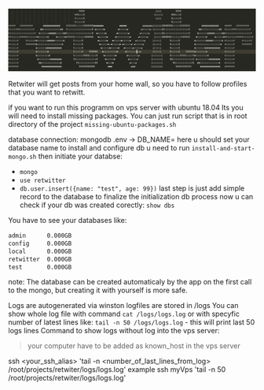 ![logo](./logo.jpg)



Retwiter will get posts from your home wall, so you have to follow profiles that you want to retwitt.

if you want to run this programm on vps server with ubuntu 18.04 lts you will need to install missing packages.
You can just run script that is in root directory of the project 
`missing-ubuntu-packages.sh`

database connection:
mongodb
.env -> DB_NAME= here u should set your database name
to install and configure db u need to run `install-and-start-mongo.sh`
then initiate your databse:
 * `mongo`
 * `use retwitter`
 * `db.user.insert({name: "test", age: 99})`
 last step is just add simple record to the database to finalize the initialization db process
 now u can check if your db was created corectly:
 `show dbs`

You have to see your databases like:
```
admin      0.000GB
config     0.000GB
local      0.000GB
retwitter  0.000GB
test       0.000GB
```
note: The database can be created automaticaly by the app on the first call to the mongo, but creating it with yourself is more safe.



Logs are autogenerated via winston
logfiles are stored in /logs
You can show whole log file with command `cat /logs/logs.log` or with specyfic number of latest lines like:
`tail -n 50 /logs/logs.log` - this will print last 50 logs lines
Command to show logs without log into the vps server:
> your computer have to be added as known_host in the vps server

ssh <your_ssh_alias> 'tail -n <number_of_last_lines_from_log> /root/projects/retwiter/logs/logs.log'
example ssh myVps 'tail -n 50 /root/projects/retwiter/logs/logs.log'